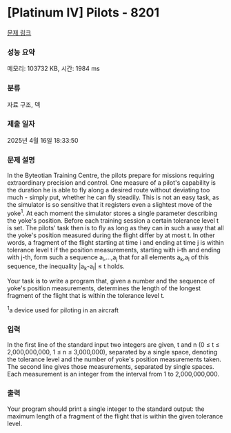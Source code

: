 # [Platinum IV] Pilots - 8201 

[문제 링크](https://www.acmicpc.net/problem/8201) 

### 성능 요약

메모리: 103732 KB, 시간: 1984 ms

### 분류

자료 구조, 덱

### 제출 일자

2025년 4월 16일 18:33:50

### 문제 설명

<p>In the Byteotian Training Centre, the pilots prepare for missions requiring extraordinary precision and control. One measure of a pilot's capability is the duration he is able to fly along a desired route without deviating too much - simply put, whether he can fly steadily. This is not an easy task, as the simulator is so sensitive that it registers even a slightest move of the yoke<sup>1</sup>. At each moment the simulator stores a single parameter describing the yoke's position. Before each training session a certain tolerance level t is set. The pilots' task then is to fly as long as they can in such a way that all the yoke's position measured during the flight differ by at most t. In other words, a fragment of the flight starting at time i and ending at time j is within tolerance level t if the position measurements, starting with i-th and ending with j-th, form such a sequence a<sub>i</sub>,…,a<sub>j</sub>  that for all elements a<sub>k</sub>,a<sub>l</sub> of this sequence, the inequality |a<sub>k</sub>-a<sub>l</sub>| ≤ t holds.</p>

<p>Your task is to write a program that, given a number and the sequence of yoke's position measurements, determines the length of the longest fragment of the flight that is within the tolerance level t.</p>

<p><sup>1</sup>a device used for piloting in an aircraft</p>

### 입력 

 <p>In the first line of the standard input two integers are given, t and n (0 ≤ t ≤ 2,000,000,000, 1 ≤ n ≤ 3,000,000), separated by a single space, denoting the tolerance level and the number of yoke's position measurements taken. The second line gives those measurements, separated by single spaces. Each measurement is an integer from the interval from 1 to 2,000,000,000.</p>

### 출력 

 <p>Your program should print a single integer to the standard output: the maximum length of a fragment of the flight that is within the given tolerance level.</p>

